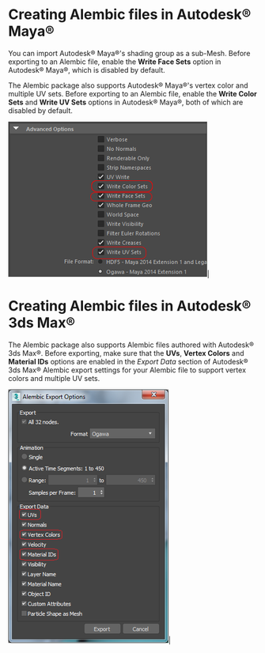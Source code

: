 # Creating Alembic files in Autodesk® Maya®

You can import Autodesk® Maya®'s shading group as a sub-Mesh. Before exporting to an Alembic file, enable the **Write Face Sets** option in Autodesk® Maya®, which is disabled by default.

The Alembic package also supports Autodesk® Maya®'s vertex color and multiple UV sets. Before exporting to an Alembic file, enable the **Write Color Sets** and **Write UV Sets** options in Autodesk® Maya®, both of which are disabled by default.

![Autodesk® Maya® Alembic](images/abc_maya_options.png)|

# Creating Alembic files in Autodesk® 3ds Max®

The Alembic package also supports Alembic files authored with Autodesk® 3ds Max®. Before exporting, make sure that the **UVs**, **Vertex Colors** and **Material IDs** options are enabled in the *Export Data* section of Autodesk® 3ds Max® Alembic export settings for your Alembic file to support vertex colors and multiple UV sets.

![Autodesk® 3ds Max® Alembic](images/abc_max_options.png)|
